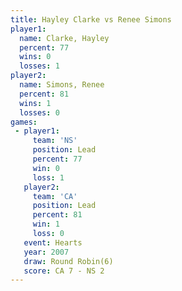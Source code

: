 ```yaml
---
title: Hayley Clarke vs Renee Simons
player1:              
  name: Clarke, Hayley
  percent: 77         
  wins: 0             
  losses: 1           
player2:              
  name: Simons, Renee 
  percent: 81         
  wins: 1             
  losses: 0           
games:
 - player1:        
     team: 'NS'    
     position: Lead
     percent: 77   
     win: 0        
     loss: 1       
   player2:        
     team: 'CA'    
     position: Lead
     percent: 81   
     win: 1        
     loss: 0       
   event: Hearts       
   year: 2007          
   draw: Round Robin(6)
   score: CA 7 - NS 2  
---
```

